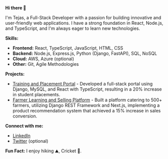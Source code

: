 **Hi there 👋**

I'm Tejas, a Full-Stack Developer with a passion for building innovative and user-friendly web applications. I have a strong foundation in React, Node.js, and TypeScript, and I'm always eager to learn new technologies. 

**Skills:**
* **Frontend:** React, TypeScript, JavaScript, HTML, CSS
* **Backend:** Node.js, Express.js, Python (Django, FastAPI), SQL, NoSQL
* **Cloud:** AWS, Azure (optional)
* **Other:** Git, Agile Methodologies

**Projects:**
* [Training and Placement Portal](https://[link-to-your-project-if-available]) - Developed a full-stack portal using Django, MySQL, and React with TypeScript, resulting in a 20% increase in student placements.
* [Farmer Learning and Selling Platform](https://[link-to-your-project-if-available]) - Built a platform catering to 500+ farmers, utilizing Django REST Framework and Next.js, implementing a product recommendation system that achieved a 15% increase in sales conversion.

**Connect with me:**
* [LinkedIn](https://www.linkedin.com/in/tejas-chaplot) 
* [Twitter](https://twitter.com/tejas_chaplot) (optional)

**Fun Fact:** I enjoy hiking ⛰️, Cricket 🏏.
